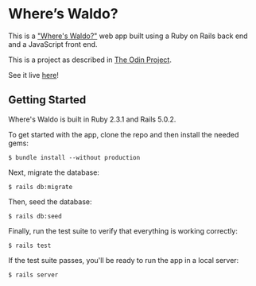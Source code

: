 # Where’s Waldo?

This is a ["Where's Waldo?"](https://en.wikipedia.org/wiki/Where%27s_Wally%3F) web app built using a Ruby on Rails back end and a JavaScript front end.

This is a project as described in [The Odin Project](https://www.theodinproject.com/courses/javascript-and-jquery/lessons/where-s-waldo-a-photo-tagging-app?ref=lnav).

See it live [here](https://frozen-stream-95035.herokuapp.com/)!


## Getting Started

Where's Waldo is built in Ruby 2.3.1 and Rails 5.0.2.

To get started with the app, clone the repo and then install the needed gems:

```
$ bundle install --without production
```

Next, migrate the database:

```
$ rails db:migrate
```

Then, seed the database:
```
$ rails db:seed
```

Finally, run the test suite to verify that everything is working correctly:

```
$ rails test
```

If the test suite passes, you'll be ready to run the app in a local server:

```
$ rails server
```




